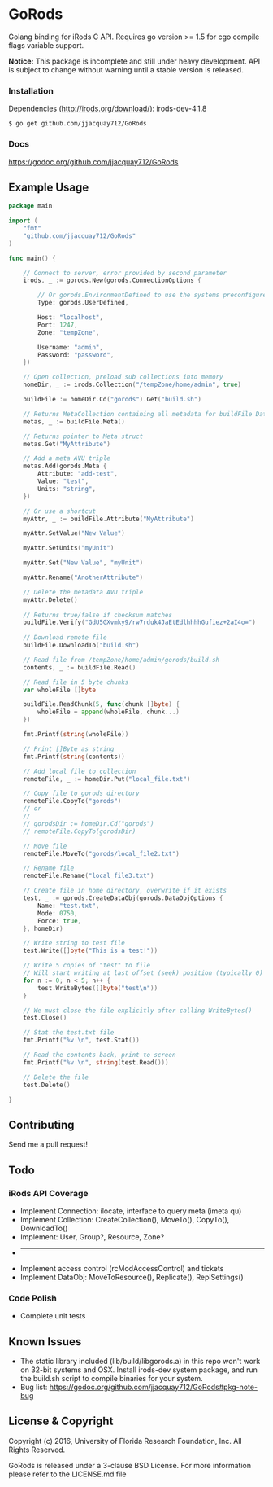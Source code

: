 # GoRods

Golang binding for iRods C API. Requires go version >= 1.5 for cgo compile flags variable support.

**Notice:** This package is incomplete and still under heavy development. API is subject to change without warning until a stable version is released.

### Installation

Dependencies (http://irods.org/download/): irods-dev-4.1.8

```
$ go get github.com/jjacquay712/GoRods
```

### Docs

https://godoc.org/github.com/jjacquay712/GoRods

## Example Usage

```go
package main

import (
	"fmt"
	"github.com/jjacquay712/GoRods"
)

func main() {

	// Connect to server, error provided by second parameter
	irods, _ := gorods.New(gorods.ConnectionOptions {

		// Or gorods.EnvironmentDefined to use the systems preconfigured environment
		Type: gorods.UserDefined, 

		Host: "localhost",
		Port: 1247,
		Zone: "tempZone",

		Username: "admin",
		Password: "password",
	})

	// Open collection, preload sub collections into memory
	homeDir, _ := irods.Collection("/tempZone/home/admin", true)

	buildFile := homeDir.Cd("gorods").Get("build.sh")

	// Returns MetaCollection containing all metadata for buildFile DataObject
	metas, _ := buildFile.Meta()

	// Returns pointer to Meta struct
	metas.Get("MyAttribute")

	// Add a meta AVU triple
	metas.Add(gorods.Meta {
		Attribute: "add-test",
		Value: "test",
		Units: "string",
	})

	// Or use a shortcut
	myAttr, _ := buildFile.Attribute("MyAttribute")

	myAttr.SetValue("New Value")

	myAttr.SetUnits("myUnit")

	myAttr.Set("New Value", "myUnit")

	myAttr.Rename("AnotherAttribute")

	// Delete the metadata AVU triple
	myAttr.Delete()
	
	// Returns true/false if checksum matches
	buildFile.Verify("GdU5GXvmky9/rw7rduk4JaEtEdlhhhhGufiez+2aI4o=")
	
	// Download remote file
	buildFile.DownloadTo("build.sh")

	// Read file from /tempZone/home/admin/gorods/build.sh
	contents, _ := buildFile.Read()

	// Read file in 5 byte chunks
	var wholeFile []byte

	buildFile.ReadChunk(5, func(chunk []byte) {
		wholeFile = append(wholeFile, chunk...)
	})

	fmt.Printf(string(wholeFile))

	// Print []Byte as string
	fmt.Printf(string(contents))

	// Add local file to collection
	remoteFile, _ := homeDir.Put("local_file.txt")

	// Copy file to gorods directory
	remoteFile.CopyTo("gorods")
	// or
	//
	// gorodsDir := homeDir.Cd("gorods")
	// remoteFile.CopyTo(gorodsDir)

	// Move file
	remoteFile.MoveTo("gorods/local_file2.txt")

	// Rename file
	remoteFile.Rename("local_file3.txt")

	// Create file in home directory, overwrite if it exists
	test, _ := gorods.CreateDataObj(gorods.DataObjOptions {
		Name: "test.txt",
		Mode: 0750,
		Force: true,
	}, homeDir)

	// Write string to test file
	test.Write([]byte("This is a test!"))

	// Write 5 copies of "test" to file
	// Will start writing at last offset (seek) position (typically 0)
	for n := 0; n < 5; n++ {
		test.WriteBytes([]byte("test\n"))
	}

	// We must close the file explicitly after calling WriteBytes()
	test.Close()

	// Stat the test.txt file
	fmt.Printf("%v \n", test.Stat())

	// Read the contents back, print to screen
	fmt.Printf("%v \n", string(test.Read()))

	// Delete the file
	test.Delete()

}

```

## Contributing

Send me a pull request!

## Todo

### iRods API Coverage

* Implement Connection: ilocate, interface to query meta (imeta qu)
* Implement Collection: CreateCollection(), MoveTo(), CopyTo(), DownloadTo()
* Implement: User, Group?, Resource, Zone?
* ----------
* Implement access control (rcModAccessControl) and tickets
* Implement DataObj: MoveToResource(), Replicate(), ReplSettings()

### Code Polish

* Complete unit tests

## Known Issues

* The static library included (lib/build/libgorods.a) in this repo won't work on 32-bit systems and OSX. Install irods-dev system package, and run the build.sh script to compile binaries for your system.
* Bug list: https://godoc.org/github.com/jjacquay712/GoRods#pkg-note-bug

## License & Copyright

Copyright (c) 2016, University of Florida Research Foundation, Inc. All Rights Reserved.

GoRods is released under a 3-clause BSD License. For more information please refer to the LICENSE.md file
